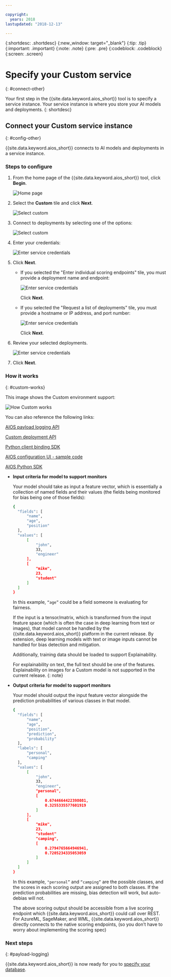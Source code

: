 ```yaml
---

copyright:
  years: 2018
lastupdated: "2018-12-13"

---
```


{:shortdesc: .shortdesc}
{:new_window: target="_blank"}
{:tip: .tip}
{:important: .important}
{:note: .note}
{:pre: .pre}
{:codeblock: .codeblock}
{:screen: .screen}

# Specify your Custom service
{: #connect-other}

Your first step in the {{site.data.keyword.aios_short}} tool is to specify a service instance. Your service instance is where you store your AI models and deployments.
{: shortdesc}

## Connect your Custom service instance
{: #config-other}

{{site.data.keyword.aios_short}} connects to AI models and deployments in a service instance.

### Steps to configure

1.  From the home page of the {{site.data.keyword.aios_short}} tool, click **Begin**.

    ![Home page](images/gs-config-start.png)

1.  Select the **Custom** tile and click **Next**.

    ![Select custom](images/connect-custom.png)

1.  Connect to deployments by selecting one of the options:

    ![Select custom](images/connect-custom-deploy.png)

1.  Enter your credentials:

    ![Enter service credentials](images/connect-custom-cred.png)

1.  Click **Next**.

    - If you selected the "Enter individual scoring endpoints" tile, you must provide a deployment name and endpoint:

      ![Enter service credentials](images/connect-custom-endpoint.png)

      Click **Next**.

    - If you selected the "Request a list of deployments" tile, you must provide a hostname or IP address, and port number:

      ![Enter service credentials](images/connect-custom-apiendpoint.png)

      Click **Next**.

1.  Review your selected deployments.

    ![Enter service credentials](images/connect-custom-deploy2.png)

1.  Click **Next**.

### How it works
{: #custom-works}

This image shows the Custom environment support:

![How Custom works](images/custom-how-works.png)

You can also reference the following links:

[AIOS payload logging API](https://console.bluemix.net/apidocs/ai-openscale#publish-scoring-payload)

[Custom deployment API](https://aiopenscale-custom-deployement-spec.mybluemix.net/)

[Python client binding SDK](http://ai-openscale-python-client.mybluemix.net/#bindings)

[AIOS configuration UI - sample code](https://github.com/pmservice/ai-openscale-tutorials/blob/master/notebooks/AI%20OpenScale%20and%20Custom%20ML%20Engine.ipynb)

[AIOS Python SDK](https://pypi.org/project/ibm-ai-openscale/)

- **Input criteria for model to support monitors**

  Your model should take as input a feature vector, which is essentially a collection of named fields and their values (the fields being monitored for bias being one of those fields):

  ```bash
  {
    "fields": [
        "name",
        "age",
        "position"
    ],
    "values": [
        [
            "john",
            33,
            "engineer"
        ],
        [
            "mike",
            23,
            "student"
        ]
    ]
  }
  ```

  In this example, `“age”` could be a field someone is evaluating for fairness.
  
  If the input is a tensor/matrix, which is transformed from the input feature space (which is often the case in deep learning from text or images), that model cannot be handled by the {{site.data.keyword.aios_short}} platform in the current release. By extension, deep learning models with text or image inputs cannot be handled for bias detection and mitigation.
  
  Additionally, training data should be loaded to support Explainability.
  
  For explainability on text, the full text should be one of the features. Explainability on images for a Custom model is not supported in the current release.
  {: note}

- **Output criteria for model to support monitors**

  Your model should output the input feature vector alongside the prediction probabilities of various classes in that model.

  ```bash
  {
    "fields": [
        "name",
        "age",
        "position",
        "prediction",
        "probability"
    ],
    "labels": [
        "personal",
        "camping"
    ],
    "values": [
        [
            "john",
            33,
            "engineer",
            "personal",
            [
                0.6744664422398081,
                0.3255335577601919
            ]
        ],
        [
            "mike",
            23,
            "student"
            "camping",
            [
                0.2794765664946941,
                0.7205234335053059
            ]
        ]
    ]
  }
  ```

  In this example, `"personal”` and `“camping”` are the possible classes, and the scores in each scoring output are assigned to both classes. If the prediction probabilities are missing, bias detection will work, but auto-debias will not.
  
  The above scoring output should be accessible from a live scoring endpoint which {{site.data.keyword.aios_short}} could call over REST. For AzureML, SageMaker, and WML, {{site.data.keyword.aios_short}} directly connects to the native scoring endpoints, (so you don’t have to worry about implementing the scoring spec)

### Next steps
{: #payload-logging}

{{site.data.keyword.aios_short}} is now ready for you to [specify your database](connect-db.html).
